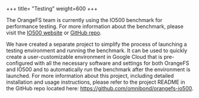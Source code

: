 +++
title= "Testing"
weight=600
+++

The OrangeFS team is currently using the IO500 benchmark for performance
testing. For more information about the benchmark, please visit the
[IO500 website](https://io500.org/about) or
[GitHub repo](https://github.com/IO500/io500).

We have created a separate project to simplify the process of launching
a testing environment and running the benchmark. It can be used to
quickly create a user-customizable environment in Google Cloud that is
pre-configured with all the necessary software and settings for both
OrangeFS and IO500 and to automatically run the benchmark after the
environment is launched. For more information about this project,
including detailed installation and usage instructions, please refer to
the project README in the GitHub repo located here:
<https://github.com/omnibond/orangefs-io500>.
